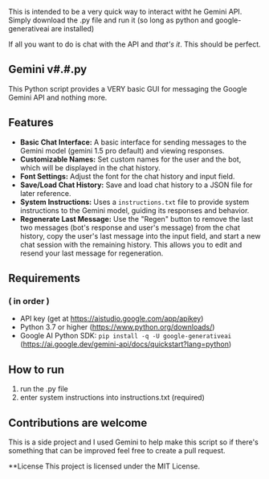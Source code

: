 This is intended to be a very quick way to interact witht he Gemini API. Simply download the .py file and run it (so long as python and google-generativeai are installed)

If all you want to do is chat with the API and *that's it*. This should be perfect.

## Gemini v#.#.py

This Python script provides a VERY basic GUI for messaging the Google Gemini API and nothing more.

## Features

- **Basic Chat Interface:**  A basic interface for sending messages to the Gemini model (gemini 1.5 pro default) and viewing responses.
- **Customizable Names:** Set custom names for the user and the bot, which will be displayed in the chat history.
- **Font Settings:** Adjust the font for the chat history and input field.
- **Save/Load Chat History:** Save and load chat history to a JSON file for later reference.
- **System Instructions:**  Uses a `instructions.txt` file to provide system instructions to the Gemini model, guiding its responses and behavior.
- **Regenerate Last Message:**  Use the "Regen" button to remove the last two messages (bot's response and user's message) from the chat history, copy the user's last message into the input field, and start a new chat session with the remaining history. This allows you to edit and resend your last message for regeneration.

## Requirements
### ( in order )

- API key (get at https://aistudio.google.com/app/apikey)
- Python 3.7 or higher (https://www.python.org/downloads/)
- Google AI Python SDK: `pip install -q -U google-generativeai` (https://ai.google.dev/gemini-api/docs/quickstart?lang=python)

## How to run
1. run the .py file 
2. enter system instructions into instructions.txt (required)

## Contributions are welcome
This is a side project and I used Gemini to help make this script so if there's something that can be improved feel free to create a pull request. 

**License
This project is licensed under the MIT License.
